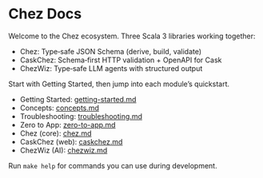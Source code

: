 # Chez Docs

Welcome to the Chez ecosystem. Three Scala 3 libraries working together:

- Chez: Type‑safe JSON Schema (derive, build, validate)
- CaskChez: Schema‑first HTTP validation + OpenAPI for Cask
- ChezWiz: Type‑safe LLM agents with structured output

Start with Getting Started, then jump into each module’s quickstart.

- Getting Started: [getting-started.md](./getting-started.md)
- Concepts: [concepts.md](./concepts.md)
- Troubleshooting: [troubleshooting.md](./troubleshooting.md)
- Zero to App: [zero-to-app.md](./zero-to-app.md)
- Chez (core): [chez.md](./chez.md)
- CaskChez (web): [caskchez.md](./caskchez.md)
- ChezWiz (AI): [chezwiz.md](./chezwiz.md)

Run `make help` for commands you can use during development.
